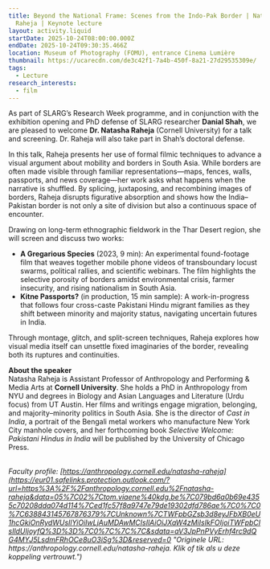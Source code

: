 ```yaml
---
title: Beyond the National Frame: Scenes from the Indo-Pak Border | Natasha
  Raheja | Keynote lecture
layout: activity.liquid
startDate: 2025-10-24T08:00:00.000Z
endDate: 2025-10-24T09:30:35.466Z
location: Museum of Photography (FOMU), entrance Cinema Lumière
thumbnail: https://ucarecdn.com/de3c42f1-7a4b-450f-8a21-27d29535309e/
tags:
  - Lecture
research_interests:
  - film
---
```

<!--StartFragment-->

As part of SLARG’s Research Week programme, and in conjunction with the exhibition opening and PhD defense of SLARG researcher **Danial Shah**, we are pleased to welcome **Dr. Natasha Raheja** (Cornell University) for a talk and screening. Dr. Raheja will also take part in Shah’s doctoral defense.

In this talk, Raheja presents her use of formal filmic techniques to advance a visual argument about mobility and borders in South Asia. While borders are often made visible through familiar representations—maps, fences, walls, passports, and news coverage—her work asks what happens when the narrative is shuffled. By splicing, juxtaposing, and recombining images of borders, Raheja disrupts figurative absorption and shows how the India–Pakistan border is not only a site of division but also a continuous space of encounter.

Drawing on long-term ethnographic fieldwork in the Thar Desert region, she will screen and discuss two works:

* **A Gregarious Species** (2023, 9 min): An experimental found-footage film that weaves together mobile phone videos of transboundary locust swarms, political rallies, and scientific webinars. The film highlights the selective porosity of borders amidst environmental crisis, farmer insecurity, and rising nationalism in South Asia.
* **Kitne Passports?** (in production, 15 min sample): A work-in-progress that follows four cross-caste Pakistani Hindu migrant families as they shift between minority and majority status, navigating uncertain futures in India.

Through montage, glitch, and split-screen techniques, Raheja explores how visual media itself can unsettle fixed imaginaries of the border, revealing both its ruptures and continuities.

**About the speaker**\
Natasha Raheja is Assistant Professor of Anthropology and Performing & Media Arts at **Cornell University**. She holds a PhD in Anthropology from NYU and degrees in Biology and Asian Languages and Literature (Urdu focus) from UT Austin. Her films and writings engage migration, belonging, and majority–minority politics in South Asia. She is the director of *Cast in India*, a portrait of the Bengali metal workers who manufacture New York City manhole covers, and her forthcoming book *Selective Welcome: Pakistani Hindus in India* will be published by the University of Chicago Press.

<!--EndFragment-->



\
*Faculty profile: [https://anthropology.cornell.edu/natasha-raheja](https://eur01.safelinks.protection.outlook.com/?url=https%3A%2F%2Fanthropology.cornell.edu%2Fnatasha-raheja&data=05%7C02%7Ctom.viaene%40kdg.be%7C079bd6a0b69e4355c70208dda074d114%7Ced1fc57f8a9747e79de19302dfd786ae%7C0%7C0%7C638843145767876379%7CUnknown%7CTWFpbGZsb3d8eyJFbXB0eU1hcGkiOnRydWUsIlYiOiIwLjAuMDAwMCIsIlAiOiJXaW4zMiIsIkFOIjoiTWFpbCIsIldUIjoyfQ%3D%3D%7C0%7C%7C%7C&sdata=aV3JpPnPVyErhf4rc9dQG4MYJ5LsdmFRhOCe8uO3iSg%3D&reserved=0 "Originele URL: https\://anthropology.cornell.edu/natasha-raheja. Klik of tik als u deze koppeling vertrouwt.")*